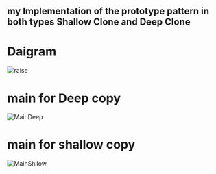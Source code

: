 
## my Implementation of the prototype pattern in both types Shallow Clone and Deep Clone


# Daigram
![raise](https://user-images.githubusercontent.com/108696087/210354839-b83becc2-3d44-42f0-b9a6-19795535ba49.png)

# main for Deep copy

![MainDeep](https://user-images.githubusercontent.com/108696087/210137814-51a408a3-a6ec-4a5a-b550-bfeb1956c771.png)


# main for shallow copy

![MainShllow](https://user-images.githubusercontent.com/108696087/210137816-d378834e-88fa-4d86-9088-febf9891830b.png)
